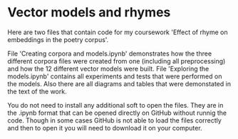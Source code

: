 # Vector models and rhymes

Here are two files that contain code for my coursework 'Effect of rhyme on embeddings in the poetry corpus'.

File 'Creating corpora and models.ipynb' demonstrates how the three different corpora files were created from one (including all preprocessing) and how the 12 different vector models were built. File 'Exploring the models.ipynb' contains all experiments and tests that were performed on the models. Also there are all diagrams and tables that were demonstated in the text of the work.  

You do not need to install any additional soft to open the files. They are in the .ipynb format that can be opened directly on GitHub without runnig the code. Though in some cases GitHub is not able to load the files correctly and then to open it you will need to download it on your computer.
